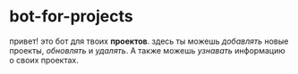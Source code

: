 # bot-for-projects
привет! это бот для твоих **проектов**. здесь ты можешь *добавлять* новые проекты, *обновлять* и *удалять*. А также можешь *узнавать* информацию о своих проектах.
